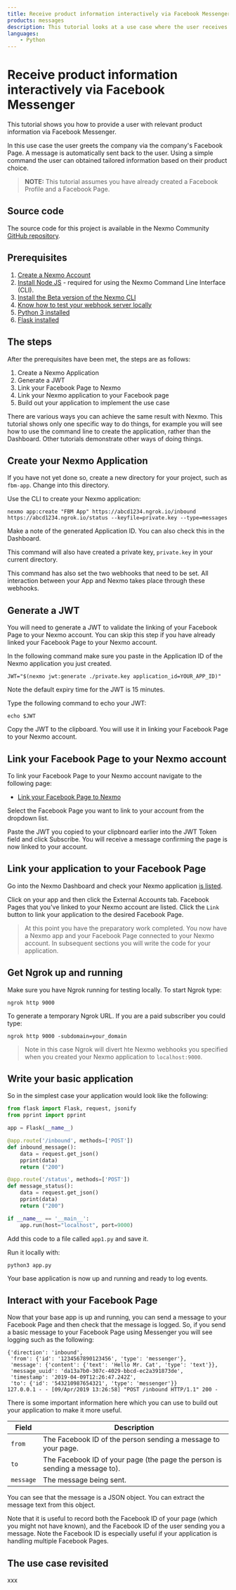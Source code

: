 ```yaml
---
title: Receive product information interactively via Facebook Messenger
products: messages
description: This tutorial looks at a use case where the user receives relevant product information interactively via Facebook Messenger, without the need for support personnel.
languages:
    - Python
---
```


# Receive product information interactively via Facebook Messenger

This tutorial shows you how to provide a user with relevant product information via Facebook Messenger.

In this use case the user greets the company via the company's Facebook Page. A message is automatically sent back to the user. Using a simple command the user can obtained tailored information based on their product choice.

> **NOTE:** This tutorial assumes you have already created a Facebook Profile and a Facebook Page.

## Source code

The source code for this project is available in the Nexmo Community [GitHub repository](https://github.com/nexmo-community/fbm-product-info).

## Prerequisites

1. [Create a Nexmo Account](https://dashboard.nexmo.com/sign-in)
2. [Install Node JS](https://nodejs.org/en/download/) - required for using the Nexmo Command Line Interface (CLI).
3. [Install the Beta version of the Nexmo CLI](/messages/code-snippets/install-cli)
4. [Know how to test your webhook server locally](/messages/code-snippets/configure-webhooks#testing-locally-via-ngrok)
5. [Python 3 installed](https://www.python.org/)
6. [Flask installed](http://flask.pocoo.org/)

## The steps

After the prerequisites have been met, the steps are as follows:

1. Create a Nexmo Application
2. Generate a JWT
3. Link your Facebook Page to Nexmo
4. Link your Nexmo application to your Facebook page
5. Build out your application to implement the use case

There are various ways you can achieve the same result with Nexmo. This tutorial shows only one specific way to do things, for example you will see how to use the command line to create the application, rather than the Dashboard. Other tutorials demonstrate other ways of doing things.

## Create your Nexmo Application

If you have not yet done so, create a new directory for your project, such as `fbm-app`. Change into this directory.

Use the CLI to create your Nexmo application:

``` shell
nexmo app:create "FBM App" https://abcd1234.ngrok.io/inbound https://abcd1234.ngrok.io/status --keyfile=private.key --type=messages
```

Make a note of the generated Application ID. You can also check this in the Dashboard.

This command will also have created a private key, `private.key` in your current directory.

This command has also set the two webhooks that need to be set. All interaction between your App and Nexmo takes place through these webhooks.

## Generate a JWT

You will need to generate a JWT to validate the linking of your Facebook Page to your Nexmo account. You can skip this step if you have already linked your Facebook Page to your Nexmo account.

In the following command make sure you paste in the Application ID of the Nexmo application you just created.

``` shell
JWT="$(nexmo jwt:generate ./private.key application_id=YOUR_APP_ID)"
```

Note the default expiry time for the JWT is 15 minutes.

Type the following command to echo your JWT:

``` shell
echo $JWT
```

Copy the JWT to the clipboard. You will use it in linking your Facebook Page to your Nexmo account.

## Link your Facebook Page to your Nexmo account

To link your Facebook Page to your Nexmo account navigate to the following page:

* [Link your Facebook Page to Nexmo](https://static.nexmo.com/messenger/)

Select the Facebook Page you want to link to your account from the dropdown list.

Paste the JWT you copied to your clipbnoard earlier into the JWT Token field and click Subscribe. You will receive a message confirming the page is now linked to your account.

## Link your application to your Facebook Page

Go into the Nexmo Dashboard and check your Nexmo application [is listed](https://dashboard.nexmo.com/messages/applications).

Click on your app and then click the External Accounts tab. Facebook Pages that you've linked to your Nexmo account are listed. Click the `Link` button to link your application to the desired Facebook Page.

> At this point you have the preparatory work completed. You now have a Nexmo app and your Facebook Page connected to your Nexmo account. In subsequent sections you will write the code for your application.

## Get Ngrok up and running

Make sure you have Ngrok running for testing locally. To start Ngrok type:

``` shell
ngrok http 9000
```

To generate a temporary Ngrok URL. If you are a paid subscriber you could type:

``` shell
ngrok http 9000 -subdomain=your_domain
```

> Note in this case Ngrok will divert hte Nexmo webhooks you specified when you created your Nexmo application to `localhost:9000`.

## Write your basic application

So in the simplest case your application would look like the following:

``` python
from flask import Flask, request, jsonify
from pprint import pprint

app = Flask(__name__)

@app.route('/inbound', methods=['POST'])
def inbound_message():
    data = request.get_json()
    pprint(data)
    return ("200")

@app.route('/status', methods=['POST'])
def message_status():
    data = request.get_json()
    pprint(data)
    return ("200")

if __name__ == '__main__':
    app.run(host="localhost", port=9000)
```

Add this code to a file called `app1.py` and save it.

Run it locally with:

``` shell
python3 app.py
```

Your base application is now up and running and ready to log events.

## Interact with your Facebook Page

Now that your base app is up and running, you can send a message to your Facebook Page and then check that the message is logged. So, if you send a basic message to your Facebook Page using Messenger you will see logging such as the following:

```
{'direction': 'inbound',
 'from': {'id': '1234567890123456', 'type': 'messenger'},
 'message': {'content': {'text': 'Hello Mr. Cat', 'type': 'text'}},
 'message_uuid': 'da13a7b0-307c-4029-bbcd-ec2a391873de',
 'timestamp': '2019-04-09T12:26:47.242Z',
 'to': {'id': '543210987654321', 'type': 'messenger'}}
127.0.0.1 - - [09/Apr/2019 13:26:58] "POST /inbound HTTP/1.1" 200 -
```

There is some important information here which you can use to build out your application to make it more useful.

Field | Description
--- | ---
`from` | The Facebook ID of the person sending a message to your page.
`to` | The Facebook ID of your page (the page the person is sending a message to).
`message` | The message being sent.

You can see that the message is a JSON object. You can extract the message text from this object.

Note that it is useful to record both the Facebook ID of your page (which you might not have known), and the Facebook ID of the user sending you a message. Note the Facebook ID is especially useful if your application is handling multiple Facebook Pages.

## The use case revisited

xxx

